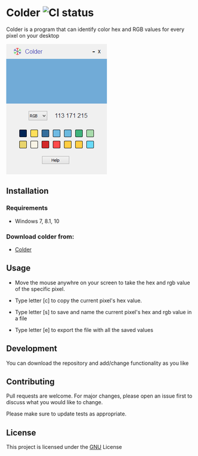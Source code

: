 # Colder ![CI status](https://img.shields.io/badge/build-passing-brightgreen.svg)

Colder is a program that can identify color hex and RGB values for every pixel on your desktop

![alt text](https://github.com/PanSem/colder/blob/master/colder_image.png)

## Installation

### Requirements
* Windows 7, 8.1, 10

### Download colder from:
* [Colder](https://pansem.github.io/Colder-site/)

## Usage

* Move the mouse anywhre on your screen to take the hex and rgb value of the specific pixel.
* Type letter [c] to copy the current pixel's hex value.

* Type letter [s] to save and name the current pixel's hex and rgb value in a file

* Type letter [e] to export the file with all the saved values

## Development
You can download the repository and add/change functionality as you like

## Contributing
Pull requests are welcome. For major changes, please open an issue first to discuss what you would like to change.

Please make sure to update tests as appropriate.

## License
This project is licensed under the [GNU](https://choosealicense.com/licenses/gpl-3.0/) License
